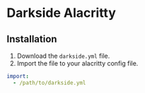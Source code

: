 # Darkside Alacritty

## Installation

1. Download the `darkside.yml` file.
2. Import the file to your alacritty config file.
```yaml
import:
  - /path/to/darkside.yml
```
